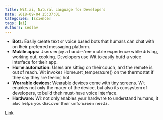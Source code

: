 ```yaml
---
Title: Wit.ai, Natural Language for Developers
Date: 2018-09-04 15:37:01
Categories: [science]
tags: [ai]
Authors: sedlav
---
```


* **Bots:** Easily create text or voice based bots that humans can chat with on their preferred messaging platform.
* **Mobile apps:** Users enjoy a hands-free mobile experience while driving, working out, cooking. Developers use Wit to easily build a voice interface for their app.
* **Home automation:** Users are sitting on their couch, and the remote is out of reach. Wit invokes Home.set_temperature() on the thermostat if they say they are feeling hot.
* **Wearable devices:** Wearable devices come with tiny screens. Wit enables not only the maker of the device, but also its ecosystem of developers, to build their must-have voice interface.
* **Hardware:** Wit not only enables your hardware to understand humans, it also helps you discover their unforeseen needs.

[Link](https://wit.ai/)
